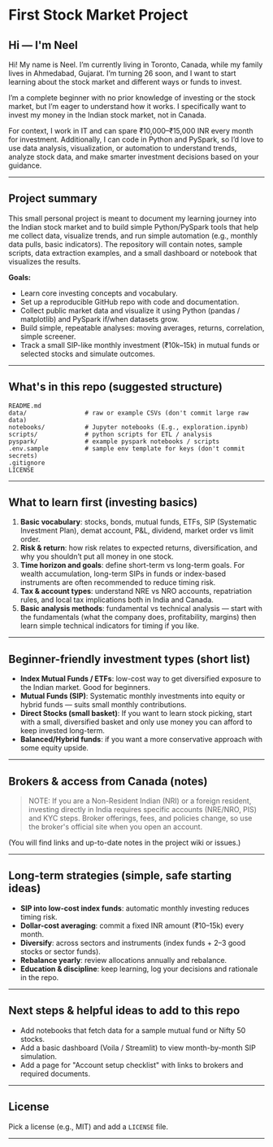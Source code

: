# First Stock Market Project

## Hi — I'm Neel

Hi! My name is Neel. I’m currently living in Toronto, Canada, while my family lives in Ahmedabad, Gujarat. I’m turning 26 soon, and I want to start learning about the stock market and different ways or funds to invest.

I’m a complete beginner with no prior knowledge of investing or the stock market, but I’m eager to understand how it works. I specifically want to invest my money in the Indian stock market, not in Canada.

For context, I work in IT and can spare ₹10,000–₹15,000 INR every month for investment. Additionally, I can code in Python and PySpark, so I’d love to use data analysis, visualization, or automation to understand trends, analyze stock data, and make smarter investment decisions based on your guidance.

---

## Project summary

This small personal project is meant to document my learning journey into the Indian stock market and to build simple Python/PySpark tools that help me collect data, visualize trends, and run simple automation (e.g., monthly data pulls, basic indicators). The repository will contain notes, sample scripts, data extraction examples, and a small dashboard or notebook that visualizes the results.

**Goals:**
- Learn core investing concepts and vocabulary.
- Set up a reproducible GitHub repo with code and documentation.
- Collect public market data and visualize it using Python (pandas / matplotlib) and PySpark if/when datasets grow.
- Build simple, repeatable analyses: moving averages, returns, correlation, simple screener.
- Track a small SIP-like monthly investment (₹10k–15k) in mutual funds or selected stocks and simulate outcomes.

---

## What's in this repo (suggested structure)

```
README.md
data/                # raw or example CSVs (don't commit large raw data)
notebooks/           # Jupyter notebooks (E.g., exploration.ipynb)
scripts/             # python scripts for ETL / analysis
pyspark/             # example pyspark notebooks / scripts
.env.sample          # sample env template for keys (don't commit secrets)
.gitignore
LICENSE
```

---


## What to learn first (investing basics)

1. **Basic vocabulary**: stocks, bonds, mutual funds, ETFs, SIP (Systematic Investment Plan), demat account, P&L, dividend, market order vs limit order.
2. **Risk & return**: how risk relates to expected returns, diversification, and why you shouldn’t put all money in one stock.
3. **Time horizon and goals**: define short-term vs long-term goals. For wealth accumulation, long-term SIPs in funds or index-based instruments are often recommended to reduce timing risk.
4. **Tax & account types**: understand NRE vs NRO accounts, repatriation rules, and local tax implications both in India and Canada.
5. **Basic analysis methods**: fundamental vs technical analysis — start with the fundamentals (what the company does, profitability, margins) then learn simple technical indicators for timing if you like.

---

## Beginner-friendly investment types (short list)

- **Index Mutual Funds / ETFs**: low-cost way to get diversified exposure to the Indian market. Good for beginners.
- **Mutual Funds (SIP)**: Systematic monthly investments into equity or hybrid funds — suits small monthly contributions.
- **Direct Stocks (small basket)**: If you want to learn stock picking, start with a small, diversified basket and only use money you can afford to keep invested long-term.
- **Balanced/Hybrid funds**: if you want a more conservative approach with some equity upside.

---

## Brokers & access from Canada (notes)

> NOTE: If you are a Non-Resident Indian (NRI) or a foreign resident, investing directly in India requires specific accounts (NRE/NRO, PIS) and KYC steps. Broker offerings, fees, and policies change, so use the broker's official site when you open an account.

(You will find links and up-to-date notes in the project wiki or issues.)

---


## Long-term strategies (simple, safe starting ideas)

- **SIP into low-cost index funds**: automatic monthly investing reduces timing risk.
- **Dollar-cost averaging**: commit a fixed INR amount (₹10–15k) every month.
- **Diversify**: across sectors and instruments (index funds + 2–3 good stocks or sector funds).
- **Rebalance yearly**: review allocations annually and rebalance.
- **Education & discipline**: keep learning, log your decisions and rationale in the repo.

---

## Next steps & helpful ideas to add to this repo

- Add notebooks that fetch data for a sample mutual fund or Nifty 50 stocks.
- Add a basic dashboard (Voila / Streamlit) to view month-by-month SIP simulation.
- Add a page for "Account setup checklist" with links to brokers and required documents.

---

## License

Pick a license (e.g., MIT) and add a `LICENSE` file.

---

